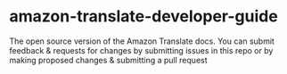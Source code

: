 # amazon-translate-developer-guide
The open source version of the Amazon Translate docs. You can submit feedback &amp; requests for changes by submitting issues in this repo or by making proposed changes &amp; submitting a pull request
